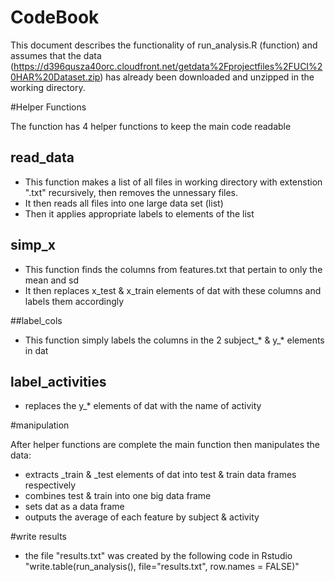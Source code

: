 # CodeBook

This document describes the functionality of run_analysis.R (function) and assumes that the data (https://d396qusza40orc.cloudfront.net/getdata%2Fprojectfiles%2FUCI%20HAR%20Dataset.zip) has already been downloaded and unzipped in the working directory.

#Helper Functions

The function has 4 helper functions to keep the main code readable

## read_data

* This function makes a list of all files in working directory with extenstion ".txt" recursively, then removes the unnessary files.
* It then reads all files into one large data set (list)
* Then it applies appropriate labels to elements of the list

## simp_x

* This function finds the columns from features.txt that pertain to only the mean and sd
* It then replaces x_test & x_train elements of dat with these columns and labels them accordingly

##label_cols

*  This function simply labels the columns in the 2 subject_* & y_* elements in dat

## label_activities

* replaces the y_* elements of dat with the name of activity

#manipulation

After helper functions are complete the main function then manipulates the data:

* extracts _train & _test elements of dat into test & train data frames respectively
* combines test & train into one big data frame
* sets dat as a data frame
* outputs the average of each feature by subject & activity

#write results

* the file "results.txt" was created by the following code in Rstudio "write.table(run_analysis(), file="results.txt", row.names = FALSE)"
